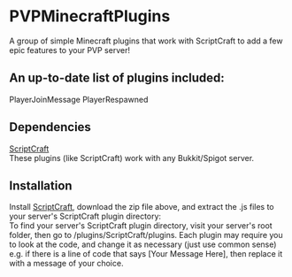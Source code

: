 # PVPMinecraftPlugins
A group of simple Minecraft plugins that work with ScriptCraft to add a few epic features to your PVP server!
## An up-to-date list of plugins included:
PlayerJoinMessage
PlayerRespawned
## Dependencies
<a href="http://scriptcraftjs.org">ScriptCraft</a><br>
These plugins (like ScriptCraft) work with any Bukkit/Spigot server.
## Installation
Install <a href="http://scriptcraftjs.org">ScriptCraft</a>, download the zip file above, and extract the .js files to your server's ScriptCraft plugin directory:<br>
To find your server's ScriptCraft plugin directory, visit your server's root folder, then go to /plugins/ScriptCraft/plugins.
Each plugin may require you to look at the code, and change it as necessary (just use common sense) e.g. if there is a line of code that says [Your Message Here], then replace it with a message of your choice.
